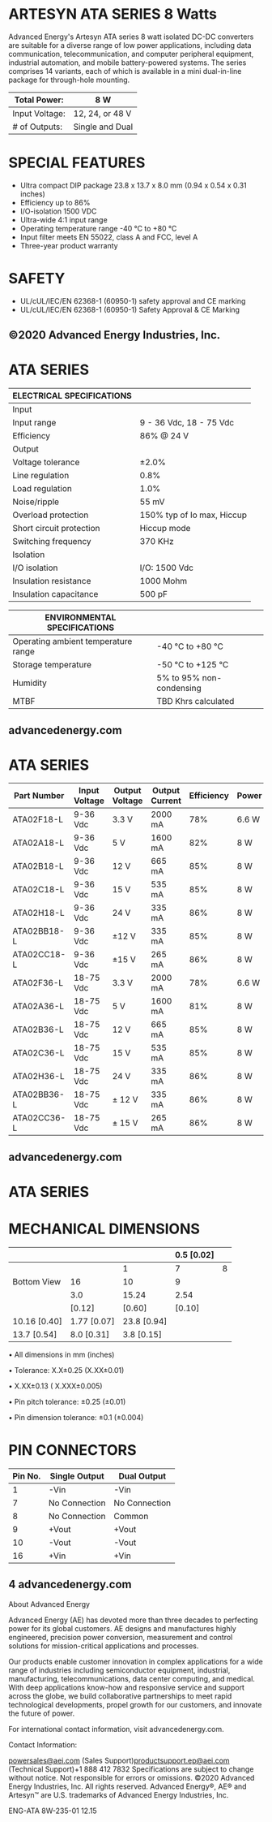 # ARTESYN ATA SERIES 8 Watts

Advanced Energy's Artesyn ATA series 8 watt isolated DC-DC converters are suitable for a diverse range of low power applications, including data communication, telecommunication, and computer peripheral equipment, industrial automation, and mobile battery-powered systems. The series comprises 14 variants, each of which is available in a mini dual-in-line package for through-hole mounting.

|Total Power:|8 W|
|---|---|
|Input Voltage:|12, 24, or 48 V|
|# of Outputs:|Single and Dual|

# SPECIAL FEATURES

- Ultra compact DIP package 23.8 x 13.7 x 8.0 mm (0.94 x 0.54 x 0.31 inches)
- Efficiency up to 86%
- I/O-isolation 1500 VDC
- Ultra-wide 4:1 input range
- Operating temperature range -40 °C to +80 °C
- Input filter meets EN 55022, class A and FCC, level A
- Three-year product warranty

# SAFETY

- UL/cUL/IEC/EN 62368-1 (60950-1) safety approval and CE marking
- UL/cUL/IEC/EN 62368-1 (60950-1) Safety Approval & CE Marking

&copy;2020 Advanced Energy Industries, Inc.
---
# ATA SERIES

|ELECTRICAL SPECIFICATIONS| |
|---|---|
|Input| |
|Input range|9 - 36 Vdc, 18 - 75 Vdc|
|Efficiency|86% @ 24 V|
|Output| |
|Voltage tolerance|±2.0%|
|Line regulation|0.8%|
|Load regulation|1.0%|
|Noise/ripple|55 mV|
|Overload protection|150% typ of Io max, Hiccup|
|Short circuit protection|Hiccup mode|
|Switching frequency|370 KHz|
|Isolation| |
|I/O isolation|I/O: 1500 Vdc|
|Insulation resistance|1000 Mohm|
|Insulation capacitance|500 pF|

|ENVIRONMENTAL SPECIFICATIONS| |
|---|---|
|Operating ambient temperature range|-40 °C to +80 °C|
|Storage temperature|-50 °C to +125 °C|
|Humidity|5% to 95% non-condensing|
|MTBF|TBD Khrs calculated|

advancedenergy.com
---
# ATA SERIES

|Part Number|Input Voltage|Output Voltage|Output Current|Efficiency|Power|
|---|---|---|---|---|---|
|ATA02F18-L|9-36 Vdc|3.3 V|2000 mA|78%|6.6 W|
|ATA02A18-L|9-36 Vdc|5 V|1600 mA|82%|8 W|
|ATA02B18-L|9-36 Vdc|12 V|665 mA|85%|8 W|
|ATA02C18-L|9-36 Vdc|15 V|535 mA|85%|8 W|
|ATA02H18-L|9-36 Vdc|24 V|335 mA|86%|8 W|
|ATA02BB18-L|9-36 Vdc|±12 V|335 mA|85%|8 W|
|ATA02CC18-L|9-36 Vdc|±15 V|265 mA|86%|8 W|
|ATA02F36-L|18-75 Vdc|3.3 V|2000 mA|78%|6.6 W|
|ATA02A36-L|18-75 Vdc|5 V|1600 mA|81%|8 W|
|ATA02B36-L|18-75 Vdc|12 V|665 mA|85%|8 W|
|ATA02C36-L|18-75 Vdc|15 V|535 mA|85%|8 W|
|ATA02H36-L|18-75 Vdc|24 V|335 mA|86%|8 W|
|ATA02BB36-L|18-75 Vdc|± 12 V|335 mA|86%|8 W|
|ATA02CC36-L|18-75 Vdc|± 15 V|265 mA|86%|8 W|

advancedenergy.com
---
# ATA SERIES

# MECHANICAL DIMENSIONS

| | | |0.5 [0.02]| |
|---|---|---|---|---|
| | |1|7|8|
|Bottom View|16|10|9| |
| |3.0|15.24|2.54| |
| |[0.12]|[0.60]|[0.10]| |
|10.16 [0.40]|1.77 [0.07]|23.8 [0.94]| | |
|13.7 [0.54]|8.0 [0.31]|3.8 [0.15]| | |

• All dimensions in mm (inches)

• Tolerance: X.X±0.25 (X.XX±0.01)

• X.XX±0.13 ( X.XXX±0.005)

• Pin pitch tolerance: ±0.25 (±0.01)

• Pin dimension tolerance: ±0.1 (±0.004)

# PIN CONNECTORS

|Pin No.|Single Output|Dual Output|
|---|---|---|
|1|-Vin|-Vin|
|7|No Connection|No Connection|
|8|No Connection|Common|
|9|+Vout|+Vout|
|10|-Vout|-Vout|
|16|+Vin|+Vin|

4 advancedenergy.com
---
About Advanced Energy

Advanced Energy (AE) has devoted more than three decades to perfecting power for its global customers. AE designs and manufactures highly engineered, precision power conversion, measurement and control solutions for mission-critical applications and processes.

Our products enable customer innovation in complex applications for a wide range of industries including semiconductor equipment, industrial, manufacturing, telecommunications, data center computing, and medical. With deep applications know-how and responsive service and support across the globe, we build collaborative partnerships to meet rapid technological developments, propel growth for our customers, and innovate the future of power.

For international contact information, visit advancedenergy.com.

Contact Information:

powersales@aei.com (Sales Support)productsupport.ep@aei.com (Technical Support)+1 888 412 7832
Specifications are subject to change without notice. Not responsible for errors or omissions. ©2020 Advanced Energy Industries, Inc. All rights reserved. Advanced Energy®, AE® and Artesyn™ are U.S. trademarks of Advanced Energy Industries, Inc.

ENG-ATA 8W-235-01 12.15
